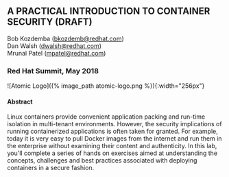 ## A PRACTICAL INTRODUCTION TO CONTAINER SECURITY (DRAFT)

Bob Kozdemba (bkozdemb@redhat.com)
<br>
Dan Walsh (dwalsh@redhat.com)
<br>
Mrunal Patel (mpatel@redhat.com)

### Red Hat Summit, May 2018

![Atomic Logo]({% image_path atomic-logo.png %}){:width="256px"}

#### Abstract
Linux containers provide convenient application packing and run-time isolation in multi-tenant environments. However, the security implications of running containerized applications is often taken for granted. For example, today it is very easy to pull Docker images from the internet and run them in the enterprise without examining their content and authenticity. In this lab, you'll complete a series of hands on exercises aimed at understanding the concepts, challenges and best practices associated with deploying containers in a secure fashion.


